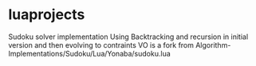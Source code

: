 # luaprojects
Sudoku solver implementation
Using Backtracking and recursion in initial version and then evolving to contraints
VO is a fork from Algorithm-Implementations/Sudoku/Lua/Yonaba/sudoku.lua 
